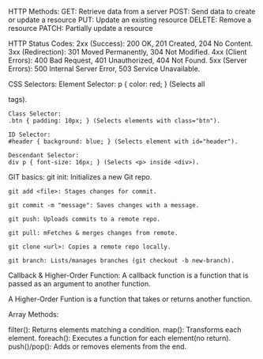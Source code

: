 HTTP Methods:
    GET: Retrieve data from a server
    POST: Send data to create or update a resource
    PUT: Update an existing resource
    DELETE: Remove a resource
    PATCH: Partially update a resource

HTTP Status Codes:
    2xx (Success): 
    200 OK, 201 Created, 204 No Content.
    3xx (Redirection): 
    301 Moved Permanently, 304 Not Modified.
    4xx (Client Errors): 
    400 Bad Request, 401 Unauthorized, 404 Not Found.
    5xx (Server Errors): 
    500 Internal Server Error, 503 Service Unavailable.

CSS Selectors:
    Element Selector:
     p { color: red; } (Selects all <p> tags).

    Class Selector:
    .btn { padding: 10px; } (Selects elements with class="btn").

    ID Selector: 
    #header { background: blue; } (Selects element with id="header").

    Descendant Selector:
    div p { font-size: 16px; } (Selects <p> inside <div>).


GIT basics:
    git init: Initializes a new Git repo.

    git add <file>: Stages changes for commit.

    git commit -m "message": Saves changes with a message.

    git push: Uploads commits to a remote repo.

    git pull: mFetches & merges changes from remote.

    git clone <url>: Copies a remote repo locally.

    git branch: Lists/manages branches (git checkout -b new-branch).


Callback & Higher-Order Function:
A callback function is a function that is passed as an argument to another function.

A Higher-Order Funtion is a function that takes or returns another function.


Array Methods:

filter(): Returns elements matching a condition.
map(): Transforms each element.
foreach(): Executes a function for each element(no return).
push()/pop(): Adds or removes elements from the end.
